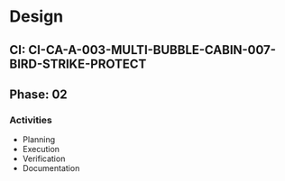 # Design

## CI: CI-CA-A-003-MULTI-BUBBLE-CABIN-007-BIRD-STRIKE-PROTECT
## Phase: 02

### Activities
- Planning
- Execution
- Verification
- Documentation
